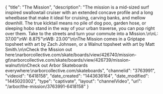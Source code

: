 {
    "title": "The Mission",
    "description": "The mission is a mid-sized surf inspired swallowtail cruiser with an extended concave profile and a long wheelbase that make it ideal for cruising, carving banks, and mellow downhill. The true kicktail means no pile of dog poo, garden hose, or sleeping hobo stand in the way of your urban traverse, you can pop right over them. Take to the streets and turn your commute into a Mission.\n\nL: 37.00\"\nW: 8.875\"\nWB: 23.00\"\n\nThe Mission comes in a Griptape topsheet with art by Zach Johnsen, or a Walnut topsheet with art by Matt Smith.\n\nCheck the Mission out here:\narborcollective.com\/skate\/boards\/view\/426740\/mission-gt\narborcollective.com\/skate\/boards\/view\/426739\/mission-walnut\n\nCheck out Arbor Skateboards everywhere:\narborcollective.com\/skateboards",
    "channelid": "3763991",
    "videoid": "6418158",
    "date_created": "1443636164",
    "date_modified": "1445020302",
    "type": "captivate",
    "layout": "channelVideo",
    "url": "\/arbor\/the-mission\/3763991-6418158"
}